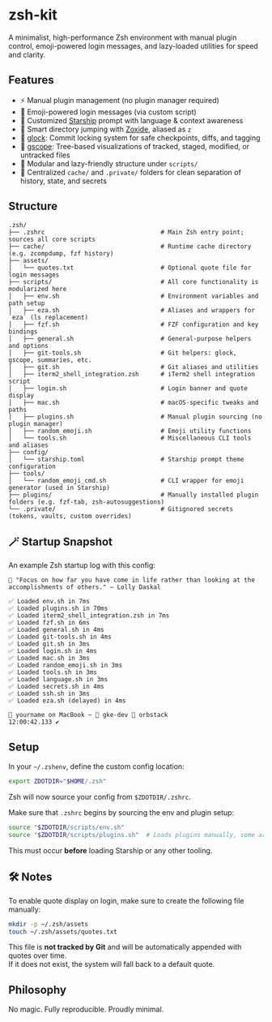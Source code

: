 # zsh-kit

A minimalist, high-performance Zsh environment with manual plugin control, emoji-powered login messages, and lazy-loaded utilities for speed and clarity.

## Features

- ⚡️ Manual plugin management (no plugin manager required)
- 🌟 Emoji-powered login messages (via custom script)
- 🚀 Customized [Starship](https://starship.rs) prompt with language & context awareness
- 🧭 Smart directory jumping with [Zoxide](https://github.com/ajeetdsouza/zoxide), aliased as `z`
- 🔐 [glock](docs/glock.md): Commit locking system for safe checkpoints, diffs, and tagging
- 📂 [gscope](docs/gscope.md): Tree-based visualizations of tracked, staged, modified, or untracked files
- 🔧 Modular and lazy-friendly structure under `scripts/`
- 🧹 Centralized `cache/` and `.private/` folders for clean separation of history, state, and secrets

## Structure

```
.zsh/
├── .zshrc                                # Main Zsh entry point; sources all core scripts
├── cache/                                # Runtime cache directory (e.g. zcompdump, fzf history)
├── assets/
│   └── quotes.txt                        # Optional quote file for login messages
├── scripts/                              # All core functionality is modularized here
│   ├── env.sh                            # Environment variables and path setup
│   ├── eza.sh                            # Aliases and wrappers for `eza` (ls replacement)
│   ├── fzf.sh                            # FZF configuration and key bindings
│   ├── general.sh                        # General-purpose helpers and options
│   ├── git-tools.sh                      # Git helpers: glock, gscope, summaries, etc.
│   ├── git.sh                            # Git aliases and utilities
│   ├── iterm2_shell_integration.zsh      # iTerm2 shell integration script
│   ├── login.sh                          # Login banner and quote display
│   ├── mac.sh                            # macOS-specific tweaks and paths
│   ├── plugins.sh                        # Manual plugin sourcing (no plugin manager)
│   ├── random_emoji.sh                   # Emoji utility functions
│   └── tools.sh                          # Miscellaneous CLI tools and aliases
├── config/
│   └── starship.toml                     # Starship prompt theme configuration
├── tools/
│   └── random_emoji_cmd.sh               # CLI wrapper for emoji generator (used in Starship)
├── plugins/                              # Manually installed plugin folders (e.g. fzf-tab, zsh-autosuggestions)
└── .private/                             # Gitignored secrets (tokens, vaults, custom overrides)
```

## 🪄 Startup Snapshot

An example Zsh startup log with this config:

```text
📜 "Focus on how far you have come in life rather than looking at the accomplishments of others." — Lolly Daskal

✅ Loaded env.sh in 7ms
✅ Loaded plugins.sh in 70ms
✅ Loaded iterm2_shell_integration.zsh in 7ms
✅ Loaded fzf.sh in 6ms
✅ Loaded general.sh in 4ms
✅ Loaded git-tools.sh in 4ms
✅ Loaded git.sh in 3ms
✅ Loaded login.sh in 4ms
✅ Loaded mac.sh in 3ms
✅ Loaded random_emoji.sh in 3ms
✅ Loaded tools.sh in 3ms
✅ Loaded language.sh in 3ms
✅ Loaded secrets.sh in 4ms
✅ Loaded ssh.sh in 3ms
✅ Loaded eza.sh (delayed) in 4ms

🍎 yourname on MacBook ~ 🐋 gke-dev 🐳 orbstack
12:00:42.133 ✔︎
```

## Setup

In your `~/.zshenv`, define the custom config location:

```bash
export ZDOTDIR="$HOME/.zsh"
```

Zsh will now source your config from `$ZDOTDIR/.zshrc`.

Make sure that `.zshrc` begins by sourcing the env and plugin setup:

```bash
source "$ZDOTDIR/scripts/env.sh"
source "$ZDOTDIR/scripts/plugins.sh"  # Loads plugins manually, some are lazy by design
```

This must occur **before** loading Starship or any other tooling.

## 🛠 Notes

To enable quote display on login, make sure to create the following file manually:

```bash
mkdir -p ~/.zsh/assets
touch ~/.zsh/assets/quotes.txt
```

This file is **not tracked by Git** and will be automatically appended with quotes over time.  
If it does not exist, the system will fall back to a default quote.

## Philosophy

No magic. Fully reproducible. Proudly minimal.
